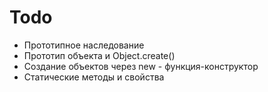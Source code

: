 # Todo

- Прототипное наследование
- Прототип объекта и Object.create()
- Создание объектов через new - функция-конструктор
- Статические методы и свойства